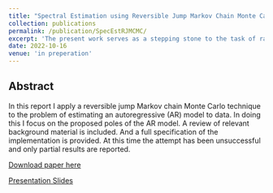 ```yaml
---
title: "Spectral Estimation using Reversible Jump Markov Chain Monte Carlo"
collection: publications
permalink: /publication/SpecEstRJMCMC/
excerpt: 'The present work serves as a stepping stone to the task of rational spectral approximation given signal observations. Rational approximations can be preferred over the common Laurent polynomial approximation since they often can achieve great accuracy with much fewer parameters. The task of Rational approximation is essentially that of ARMA fitting. And the hope of this work is to provide guidance for solving that problem by first considering AR fitting by reversible jump Markov chain Monte Carlo over the space of poles and error variance, which things determine the centered AR process. In a sense this is a proof of concept or trial run to understand the problem well enough to better determine whether the full ARMA problem is worthwhile.'
date: 2022-10-16
venue: 'in preperation'
---
```

## Abstract

In this report I apply a reversible jump Markov chain Monte Carlo technique
to the problem of estimating an autoregressive (AR) model to data. In doing this I focus on
the proposed poles of the AR model. A review of relevant background material is included.
And a full specification of the implementation is provided. At this time the attempt has
been unsuccessful and only partial results are reported.

[Download paper here](/files/pubs/SpecEstRJMCMC.pdf)

[Presentation Slides](/files/talks/MonteCarloProject.pdf)
